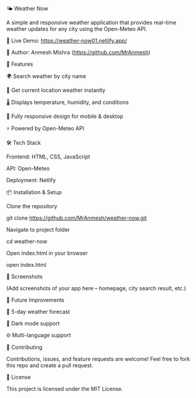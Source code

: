 🌤️ Weather Now

A simple and responsive weather application that provides real-time weather updates for any city using the Open-Meteo API.

🔗 Live Demo: https://weather-now01.netlify.app/

👤 Author: Anmesh Mishra (https://github.com/MrAnmesh)

🚀 Features

🌍 Search weather by city name

📍 Get current location weather instantly

🌡️ Displays temperature, humidity, and conditions

📱 Fully responsive design for mobile & desktop

⚡ Powered by Open-Meteo API

🛠️ Tech Stack

Frontend: HTML, CSS, JavaScript

API: Open-Meteo

Deployment: Netlify

📦 Installation & Setup

Clone the repository

git clone https://github.com/MrAnmesh/weather-now.git


Navigate to project folder

cd weather-now


Open index.html in your browser

open index.html

📸 Screenshots

(Add screenshots of your app here – homepage, city search result, etc.)

🌱 Future Improvements

🔮 5-day weather forecast

🎨 Dark mode support

🌐 Multi-language support

🤝 Contributing

Contributions, issues, and feature requests are welcome!
Feel free to fork this repo and create a pull request.

📜 License

This project is licensed under the MIT License.
